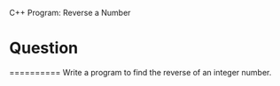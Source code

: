 C++ Program: Reverse a Number

# Question
==========
Write a program to find the reverse of an integer number.